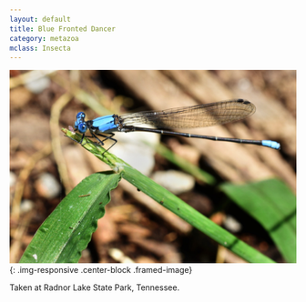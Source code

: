 ```yaml
---
layout: default
title: Blue Fronted Dancer
category: metazoa
mclass: Insecta
---
```


<div class="col-xs-12 col-md-12 about-entry" markdown="1"> 


![Blue Fronted Dancer](/images/20170716_blue_fronted_dancer_small.jpg){: .img-responsive .center-block .framed-image}

Taken at Radnor Lake State Park, Tennessee.


</div>
